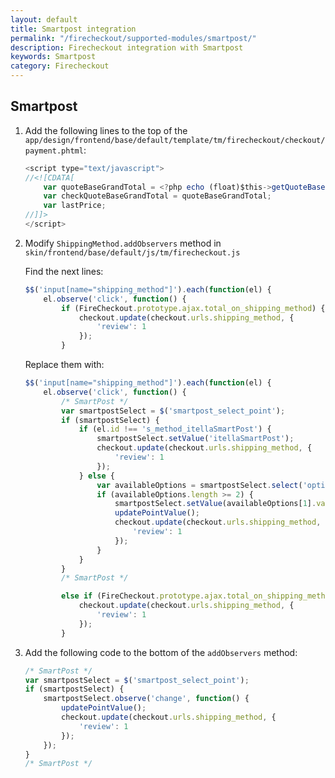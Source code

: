 ```yaml
---
layout: default
title: Smartpost integration
permalink: "/firecheckout/supported-modules/smartpost/"
description: Firecheckout integration with Smartpost
keywords: Smartpost
category: Firecheckout
---
```


## Smartpost

 1. Add the following lines to the top of the `app/design/frontend/base/default/template/tm/firecheckout/checkout/payment.phtml`:

    ```javascript
    <script type="text/javascript">
    //<![CDATA[
        var quoteBaseGrandTotal = <?php echo (float)$this->getQuoteBaseGrandTotal(); ?>;
        var checkQuoteBaseGrandTotal = quoteBaseGrandTotal;
        var lastPrice;
    //]]>
    </script>
    ```

 2. Modify `ShippingMethod.addObservers` method in `skin/frontend/base/default/js/tm/firecheckout.js`

    Find the next lines:

    ```javascript
    $$('input[name="shipping_method"]').each(function(el) {
        el.observe('click', function() {
            if (FireCheckout.prototype.ajax.total_on_shipping_method) {
                checkout.update(checkout.urls.shipping_method, {
                    'review': 1
                });
            }
    ```

    Replace them with:

    ```javascript
    $$('input[name="shipping_method"]').each(function(el) {
        el.observe('click', function() {
            /* SmartPost */
            var smartpostSelect = $('smartpost_select_point');
            if (smartpostSelect) {
                if (el.id !== 's_method_itellaSmartPost') {
                    smartpostSelect.setValue('itellaSmartPost');
                    checkout.update(checkout.urls.shipping_method, {
                        'review': 1
                    });
                } else {
                    var availableOptions = smartpostSelect.select('option');
                    if (availableOptions.length >= 2) {
                        smartpostSelect.setValue(availableOptions[1].value);
                        updatePointValue();
                        checkout.update(checkout.urls.shipping_method, {
                            'review': 1
                        });
                    }
                }
            }
            /* SmartPost */

            else if (FireCheckout.prototype.ajax.total_on_shipping_method) {
                checkout.update(checkout.urls.shipping_method, {
                    'review': 1
                });
            }
    ```

 2. Add the following code to the bottom of the `addObservers` method:

    ```javascript
    /* SmartPost */
    var smartpostSelect = $('smartpost_select_point');
    if (smartpostSelect) {
        smartpostSelect.observe('change', function() {
            updatePointValue();
            checkout.update(checkout.urls.shipping_method, {
                'review': 1
            });
        });
    }
    /* SmartPost */
    ```
